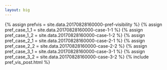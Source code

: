 ```yaml
---
layout: big
---
```

{% assign prefvis = site.data.20170828160000-pref-visibility %}
{% assign pref_case_1_1 = site.data.20170828160000-case-1-1 %}
{% assign pref_case_1_2 = site.data.20170828160000-case-1-2 %}
{% assign pref_case_2_1 = site.data.20170828160000-case-2-1 %}
{% assign pref_case_2_2 = site.data.20170828160000-case-2-2 %}
{% assign pref_case_3_1 = site.data.20170828160000-case-3-1 %}
{% assign pref_case_3_2 = site.data.20170828160000-case-3-2 %}
{% include pref_vis_post.html %}
